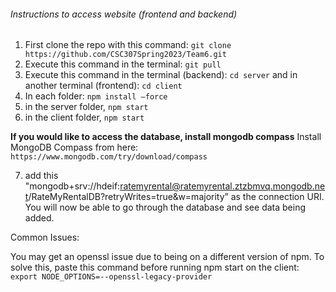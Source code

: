 ###### Instructions to access website (frontend and backend)
1. First clone the repo with this command: `git clone https://github.com/CSC307Spring2023/Team6.git`
2. Execute this command in the terminal: `git pull`
3. Execute this command in the terminal (backend): `cd server` and in another terminal (frontend): `cd client`
4. In each folder: `npm install —force`
5. in the server folder, `npm start`
6. in the client folder, `npm start`


**If you would like to access the database, install mongodb compass**
Install MongoDB Compass from here: `https://www.mongodb.com/try/download/compass`

7. add this "mongodb+srv://hdeif:ratemyrental@ratemyrental.ztzbmvq.mongodb.net/RateMyRentalDB?retryWrites=true&w=majority” as the connection URI. You will now be able to go through the database and see data being added.

Common Issues:

You may get an openssl issue due to being on a different version of npm. To solve this, paste this command before running npm start on the client:
`export NODE_OPTIONS=--openssl-legacy-provider`
